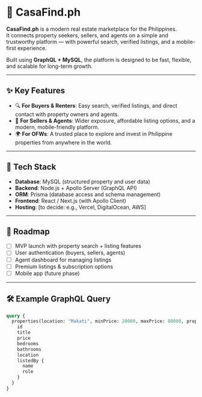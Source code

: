 # 🏡 CasaFind.ph

**CasaFind.ph** is a modern real estate marketplace for the Philippines.  
It connects property seekers, sellers, and agents on a simple and trustworthy platform — with powerful search, verified listings, and a mobile-first experience.  

Built using **GraphQL + MySQL**, the platform is designed to be fast, flexible, and scalable for long-term growth.  

---

## ✨ Key Features

- 🔍 **For Buyers & Renters**: Easy search, verified listings, and direct contact with property owners and agents.  
- 📢 **For Sellers & Agents**: Wider exposure, affordable listing options, and a modern, mobile-friendly platform.  
- 🌍 **For OFWs**: A trusted place to explore and invest in Philippine properties from anywhere in the world.  

---

## 🚀 Tech Stack

- **Database**: MySQL (structured property and user data)  
- **Backend**: Node.js + Apollo Server (GraphQL API)  
- **ORM**: Prisma (database access and schema management)  
- **Frontend**: React / Next.js (with Apollo Client)  
- **Hosting**: [to decide: e.g., Vercel, DigitalOcean, AWS]  

---

## 📌 Roadmap

- [ ] MVP launch with property search + listing features  
- [ ] User authentication (buyers, sellers, agents)  
- [ ] Agent dashboard for managing listings  
- [ ] Premium listings & subscription options  
- [ ] Mobile app (future phase)  

---

## 🛠️ Example GraphQL Query

```graphql
query {
  properties(location: "Makati", minPrice: 20000, maxPrice: 80000, propertyType: "condo") {
    id
    title
    price
    bedrooms
    bathrooms
    location
    listedBy {
      name
      role
    }
  }
}
